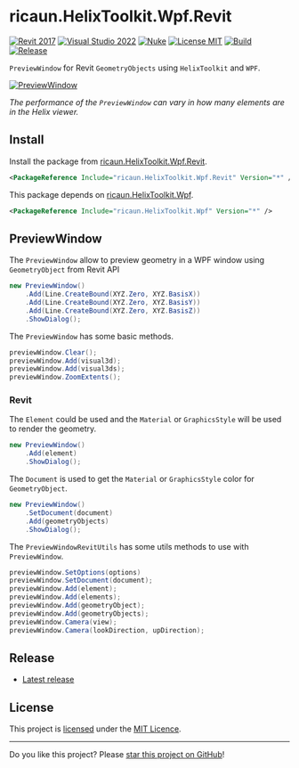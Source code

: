 # ricaun.HelixToolkit.Wpf.Revit

[![Revit 2017](https://img.shields.io/badge/Revit-2017+-blue.svg)](https://github.com/ricaun-io/ricaun.HelixToolkit.Wpf.Revit)
[![Visual Studio 2022](https://img.shields.io/badge/Visual%20Studio-2022-blue)](https://github.com/ricaun-io/ricaun.HelixToolkit.Wpf.Revit)
[![Nuke](https://img.shields.io/badge/Nuke-Build-blue)](https://nuke.build/)
[![License MIT](https://img.shields.io/badge/License-MIT-blue.svg)](LICENSE)
[![Build](https://github.com/ricaun-io/ricaun.HelixToolkit.Wpf.Revit/actions/workflows/Build.yml/badge.svg)](https://github.com/ricaun-io/ricaun.HelixToolkit.Wpf.Revit/actions)
[![Release](https://img.shields.io/nuget/v/ricaun.HelixToolkit.Wpf.Revit?logo=nuget&label=release&color=blue)](https://www.nuget.org/packages/ricaun.HelixToolkit.Wpf.Revit)

`PreviewWindow` for Revit `GeometryObjects` using `HelixToolkit` and `WPF`.

<a href="https://github.com/ricaun-io/ricaun.HelixToolkit.Wpf.Revit/blob/master/ricaun.HelixToolkit.Wpf.Revit/Revit/Commands/Command.cs"><image src="Assets/PreviewWindow.png" alt="PreviewWindow"></image></a>

*The performance of the `PreviewWindow` can vary in how many elements are in the Helix viewer.*

## Install

Install the package from [ricaun.HelixToolkit.Wpf.Revit](https://www.nuget.org/packages/ricaun.HelixToolkit.Wpf.Revit/).
```xml
<PackageReference Include="ricaun.HelixToolkit.Wpf.Revit" Version="*" />
```

This package depends on [ricaun.HelixToolkit.Wpf](https://github.com/ricaun-io/ricaun.HelixToolkit.Wpf).
```xml
<PackageReference Include="ricaun.HelixToolkit.Wpf" Version="*" />
```

## PreviewWindow

The `PreviewWindow` allow to preview geometry in a WPF window using `GeometryObject` from Revit API 

```C#
new PreviewWindow()
    .Add(Line.CreateBound(XYZ.Zero, XYZ.BasisX))
    .Add(Line.CreateBound(XYZ.Zero, XYZ.BasisY))
    .Add(Line.CreateBound(XYZ.Zero, XYZ.BasisZ))
    .ShowDialog();
```

The `PreviewWindow` has some basic methods.
```C#
previewWindow.Clear();
previewWindow.Add(visual3d);
previewWindow.Add(visual3ds);
previewWindow.ZoomExtents();
```

### Revit

The `Element` could be used and the `Material` or `GraphicsStyle` will be used to render the geometry.

```C#
new PreviewWindow()
    .Add(element)
    .ShowDialog();
```

The `Document` is used to get the `Material` or `GraphicsStyle` color for `GeometryObject`.

```C#
new PreviewWindow()
    .SetDocument(document)
    .Add(geometryObjects)
    .ShowDialog();
```

The `PreviewWindowRevitUtils` has some utils methods to use with `PreviewWindow`.
```C#
previewWindow.SetOptions(options)
previewWindow.SetDocument(document);
previewWindow.Add(element);
previewWindow.Add(elements);
previewWindow.Add(geometryObject);
previewWindow.Add(geometryObjects);
previewWindow.Camera(view);
previewWindow.Camera(lookDirection, upDirection);
```

## Release

* [Latest release](https://github.com/ricaun-io/ricaun.HelixToolkit.Wpf.Revit/releases/latest)

## License

This project is [licensed](LICENSE) under the [MIT Licence](https://en.wikipedia.org/wiki/MIT_License).

---

Do you like this project? Please [star this project on GitHub](https://github.com/ricaun-io/ricaun.HelixToolkit.Wpf.Revit/stargazers)!
